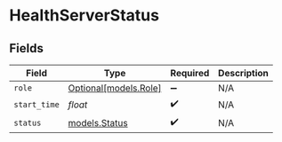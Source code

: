 # HealthServerStatus


## Fields

| Field                                      | Type                                       | Required                                   | Description                                |
| ------------------------------------------ | ------------------------------------------ | ------------------------------------------ | ------------------------------------------ |
| `role`                                     | [Optional[models.Role]](../models/role.md) | :heavy_minus_sign:                         | N/A                                        |
| `start_time`                               | *float*                                    | :heavy_check_mark:                         | N/A                                        |
| `status`                                   | [models.Status](../models/status.md)       | :heavy_check_mark:                         | N/A                                        |